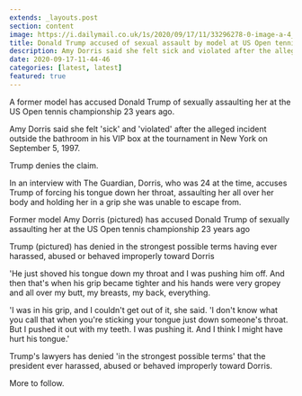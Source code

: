 ```yaml
---
extends: _layouts.post
section: content
image: https://i.dailymail.co.uk/1s/2020/09/17/11/33296278-0-image-a-4_1600339105906.jpg 
title: Donald Trump accused of sexual assault by model at US Open tennis in 1997 
description: Amy Dorris said she felt sick and violated after the alleged incident outside the bathroom in his VIP box at the tournament in New York on September 5, 1997. 
date: 2020-09-17-11-44-46 
categories: [latest, latest] 
featured: true 
--- 
```

A former model has accused Donald Trump of sexually assaulting her at the US Open tennis championship 23 years ago.

Amy Dorris said she felt 'sick' and 'violated' after the alleged incident outside the bathroom in his VIP box at the tournament in New York on September 5, 1997.

Trump denies the claim.  

In an interview with The Guardian, Dorris, who was 24 at the time, accuses Trump of forcing his tongue down her throat, assaulting her all over her body and holding her in a grip she was unable to escape from.

Former model Amy Dorris (pictured) has accused Donald Trump of sexually assaulting her at the US Open tennis championship 23 years ago

Trump (pictured) has denied in the strongest possible terms having ever harassed, abused or behaved improperly toward Dorris

'He just shoved his tongue down my throat and I was pushing him off. And then that's when his grip became tighter and his hands were very gropey and all over my butt, my breasts, my back, everything.

'I was in his grip, and I couldn't get out of it, she said. 'I don't know what you call that when you're sticking your tongue just down someone's throat. But I pushed it out with my teeth. I was pushing it. And I think I might have hurt his tongue.'

Trump's lawyers has denied 'in the strongest possible terms' that the president ever harassed, abused or behaved improperly toward Dorris. 

More to follow.  


